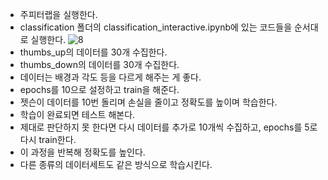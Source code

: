 - 주피터랩을 실행한다.
- classification 폴더의 classification_interactive.ipynb에 있는 코드들을 순서대로 실행한다.
![8](https://github.com/server-123/Jetson_Nano/assets/73692229/0abaaf86-8d50-4c45-83fc-3105ef56ce16)
- thumbs_up의 데이터를 30개 수집한다.
- thumbs_down의 데이터를 30개 수집한다.
- 데이터는 배경과 각도 등을 다르게 해주는 게 좋다.
- epochs를 10으로 설정하고 train을 해준다.
- 젯슨이 데이터를 10번 돌리며 손실을 줄이고 정확도를 높이며 학습한다.
- 학습이 완료되면 테스트 해본다.
- 제대로 판단하지 못 한다면 다시 데이터를 추가로 10개씩 수집하고, epochs를 5로 다시 train한다.
- 이 과정을 반복해 정확도를 높인다.
- 다른 종류의 데이터세트도 같은 방식으로 학습시킨다.
